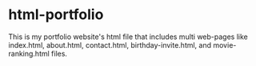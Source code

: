 # html-portfolio
This is my portfolio website's html file that includes multi web-pages like index.html, about.html, contact.html, birthday-invite.html, and movie-ranking.html files.
